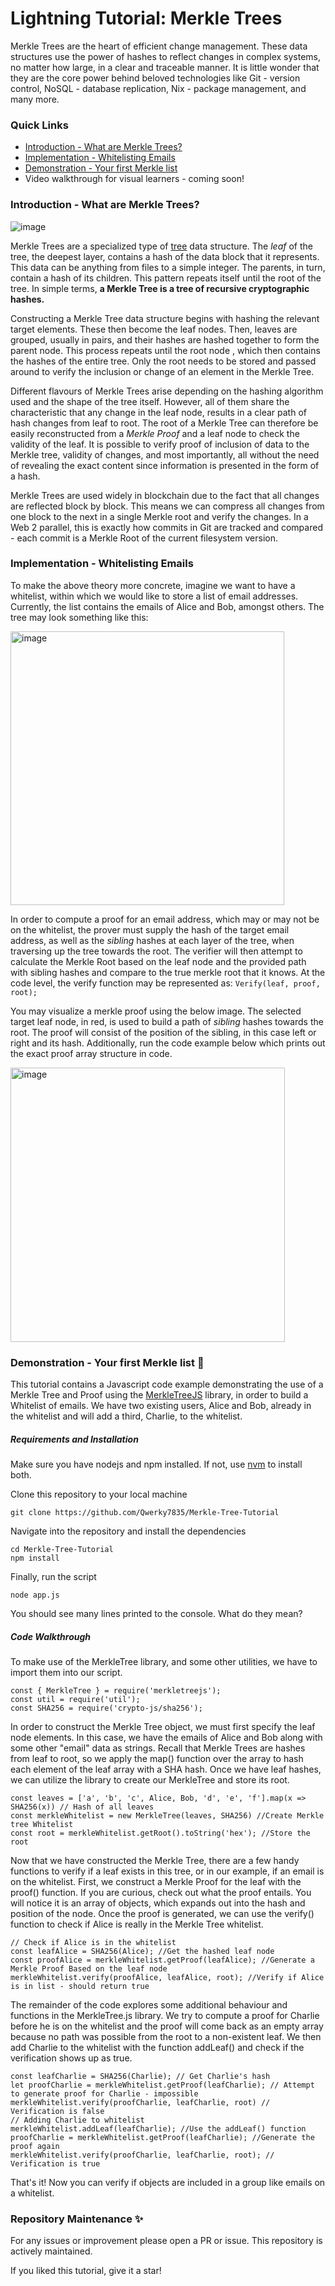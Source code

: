 # Lightning Tutorial: Merkle Trees

Merkle Trees are the heart of efficient change management. These data structures use the power of hashes to reflect changes in complex systems, no matter how large, in a clear and traceable manner. It is little wonder that they are the core power behind beloved technologies like Git - version control, NoSQL - database replication, Nix - package management, and many more.

### Quick Links

* [Introduction - What are Merkle Trees?](#Introduction---What-are-Merkle-Trees)
* [Implementation - Whitelisting Emails](#Implementation---Whitelisting-Emails)
* [Demonstration - Your first Merkle list](#Demonstration---Your-first-Merkle-list)
* Video walkthrough for visual learners - coming soon!

### Introduction - What are Merkle Trees?

![image](https://github.com/Qwerky7835/Merkle-Tree-Tutorial/assets/78215404/5c723f05-85ed-4ed8-aeae-69884ea482c0)

Merkle Trees are a specialized type of [tree](https://www.geeksforgeeks.org/introduction-to-tree-data-structure-and-algorithm-tutorials/) data structure. The *leaf* of the tree, the deepest layer, contains a hash of the data block that it represents. This data can be anything from files to a simple integer. The parents, in turn, contain a hash of its children. This pattern repeats itself until the root of the tree. In simple terms, **a Merkle Tree is a tree of recursive cryptographic hashes.**

Constructing a Merkle Tree data structure begins with hashing the relevant target elements. These then become the leaf nodes. Then, leaves are grouped, usually in pairs, and their hashes are hashed together to form the parent node. This process repeats until the root node , which then contains the hashes of the entire tree. Only the root needs to be stored and passed around to verify the inclusion or change of an element in the Merkle Tree.

Different flavours of Merkle Trees arise depending on the hashing algorithm used and the shape of the tree itself. However, all of them share the characteristic that any change in the leaf node, results in a clear path of hash changes from leaf to root. The root of a Merkle Tree can therefore be easily reconstructed from a *Merkle Proof* and a leaf node to check the validity of the leaf. It is possible to verify proof of inclusion of data to the Merkle tree, validity of changes, and most importantly, all without the need of revealing the exact content since information is presented in the form of a hash.

Merkle Trees are used widely in blockchain due to the fact that all changes are reflected block by block. This means we can compress all changes from one block to the next in a single Merkle root and verify the changes. In a Web 2 parallel, this is exactly how commits in Git are tracked and compared - each commit is a Merkle Root of the current filesystem version.

### Implementation - Whitelisting Emails

To make the above theory more concrete, imagine we want to have a whitelist, within which we would like to store a list of email addresses. Currently, the list contains the emails of Alice and Bob, amongst others. The tree may look something like this:

<img width="438" alt="image" src="https://github.com/Qwerky7835/Merkle-Tree-Tutorial/assets/78215404/f74631de-3e13-4289-9f6a-75b67525b9c7">

In order to compute a proof for an email address, which may or may not be on the whitelist, the prover must supply the hash of the target email address, as well as the *sibling* hashes at each layer of the tree, when traversing up the tree towards the root. The verifier will then attempt to calculate the Merkle Root based on the leaf node and the provided path with sibling hashes and compare to the true merkle root that it knows. At the code level, the verify function may be represented as: `Verify(leaf, proof, root);`

You may visualize a merkle proof using the below image. The selected target leaf node, in red, is used to build a path of *sibling* hashes towards the root. The proof will consist of the position of the sibling, in this case left or right and its hash. Additionally, run the code example below which prints out the exact proof array structure in code.

<img width="439" alt="image" src="https://github.com/Qwerky7835/Merkle-Tree-Tutorial/assets/78215404/6666550f-2de2-452d-83d4-5973047c6a68">

### Demonstration - Your first Merkle list :rocket:

This tutorial contains a Javascript code example demonstrating the use of a Merkle Tree and Proof using the [MerkleTreeJS](https://www.npmjs.com/package/merkletreejs) library, in order to build a Whitelist of emails. We have two existing users, Alice and Bob, already in the whitelist and will add a third, Charlie, to the whitelist.

##### Requirements and Installation
Make sure you have nodejs and npm installed. If not, use [nvm](https://github.com/nvm-sh/nvm) to install both.

Clone this repository to your local machine
```
git clone https://github.com/Qwerky7835/Merkle-Tree-Tutorial
```

Navigate into the repository and install the dependencies
```
cd Merkle-Tree-Tutorial
npm install
```

Finally, run the script
```
node app.js
```
You should see many lines printed to the console. What do they mean?

##### Code Walkthrough
To make use of the MerkleTree library, and some other utilities, we have to import them into our script.
```
const { MerkleTree } = require('merkletreejs');
const util = require('util');
const SHA256 = require('crypto-js/sha256');
```

In order to construct the Merkle Tree object, we must first specify the leaf node elements. In this case, we have the emails of Alice and Bob along with some other "email" data as strings. Recall that Merkle Trees are hashes from leaf to root, so we apply the map() function over the array to hash each element of the leaf array with a SHA hash. Once we have leaf hashes, we can utilize the library to create our MerkleTree and store its root.
```
const leaves = ['a', 'b', 'c', Alice, Bob, 'd', 'e', 'f'].map(x => SHA256(x)) // Hash of all leaves
const merkleWhitelist = new MerkleTree(leaves, SHA256) //Create Merkle tree Whitelist
const root = merkleWhitelist.getRoot().toString('hex'); //Store the root
```
Now that we have constructed the Merkle Tree, there are a few handy functions to verify if a leaf exists in this tree, or in our example, if an email is on the whitelist. First, we construct a Merkle Proof for the leaf with the proof() function. If you are curious, check out what the proof entails. You will notice it is an array of objects, which expands out into the hash and position of the node. Once the proof is generated, we can use the verify() function to check if Alice is really in the Merkle Tree whitelist.
```
// Check if Alice is in the whitelist
const leafAlice = SHA256(Alice); //Get the hashed leaf node
const proofAlice = merkleWhitelist.getProof(leafAlice); //Generate a Merkle Proof Based on the leaf node
merkleWhitelist.verify(proofAlice, leafAlice, root); //Verify if Alice is in list - should return true
```
The remainder of the code explores some additional behaviour and functions in the MerkleTree.js library. We try to compute a proof for Charlie before he is on the whitelist and the proof will come back as an empty array because no path was possible from the root to a non-existent leaf. We then add Charlie to the whitelist with the function addLeaf() and check if the verification shows up as true.
```
const leafCharlie = SHA256(Charlie); // Get Charlie's hash
let proofCharlie = merkleWhitelist.getProof(leafCharlie); // Attempt to generate proof for Charlie - impossible
merkleWhitelist.verify(proofCharlie, leafCharlie, root) // Verification is false
// Adding Charlie to whitelist
merkleWhitelist.addLeaf(leafCharlie); //Use the addLeaf() function
proofCharlie = merkleWhitelist.getProof(leafCharlie); //Generate the proof again
merkleWhitelist.verify(proofCharlie, leafCharlie, root); // Verification is true 
```

That's it! Now you can verify if objects are included in a group like emails on a whitelist.

### Repository Maintenance :sparkles:
For any issues or improvement please open a PR or issue. This repository is actively maintained.

If you liked this tutorial, give it a star!
